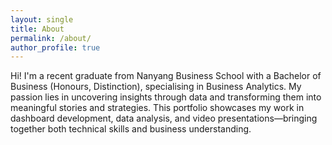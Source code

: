 ```yaml
---
layout: single
title: About
permalink: /about/
author_profile: true
---
```


Hi! I'm a recent graduate from Nanyang Business School with a Bachelor of Business (Honours, Distinction), specialising in Business Analytics. My passion lies in uncovering insights through data and transforming them into meaningful stories and strategies. This portfolio showcases my work in dashboard development, data analysis, and video presentations—bringing together both technical skills and business understanding.